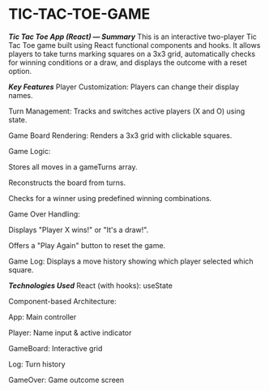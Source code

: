 # TIC-TAC-TOE-GAME

**_Tic Tac Toe App (React) — Summary_**
This is an interactive two-player Tic Tac Toe game built using React functional components and hooks. It allows players to take turns marking squares on a 3x3 grid, automatically checks for winning conditions or a draw, and displays the outcome with a reset option.

**_Key Features_**
Player Customization: Players can change their display names.

Turn Management: Tracks and switches active players (X and O) using state.

Game Board Rendering: Renders a 3x3 grid with clickable squares.

Game Logic:

Stores all moves in a gameTurns array.

Reconstructs the board from turns.

Checks for a winner using predefined winning combinations.

Game Over Handling:

Displays "Player X wins!" or "It's a draw!".

Offers a "Play Again" button to reset the game.

Game Log: Displays a move history showing which player selected which square.

**_Technologies Used_**
React (with hooks): useState

Component-based Architecture:

App: Main controller

Player: Name input & active indicator

GameBoard: Interactive grid

Log: Turn history

GameOver: Game outcome screen
